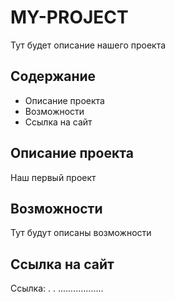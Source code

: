 # MY-PROJECT
Тут будет описание нашего проекта

##  Содержание
- Описание проекта
- Возможности
- Ссылка на сайт
## Описание проекта
Наш первый проект
## Возможности
Тут будут описаны возможности
## Ссылка на сайт
Ссылка: . . ..................
